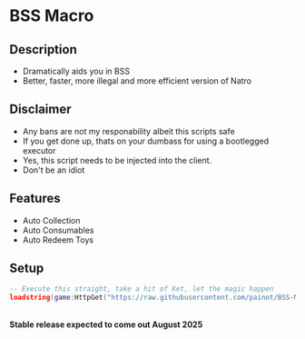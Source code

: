 # BSS Macro
## Description
- Dramatically aids you in BSS
- Better, faster, more illegal and more efficient version of Natro
## Disclaimer
- Any bans are not my responability albeit this scripts safe
- If you get done up, thats on your dumbass for using a bootlegged executor
- Yes, this script needs to be injected into the client.
- Don't be an idiot
  
## Features
- Auto Collection
- Auto Consumables
- Auto Redeem Toys

## Setup

```lua
-- Execute this straight, take a hit of Ket, let the magic happen
loadstring(game:HttpGet("https://raw.githubusercontent.com/painot/BSS-Macro/main/MacroX.lua"))()
```

<br>
<b>Stable release expected to come out August 2025</b>
